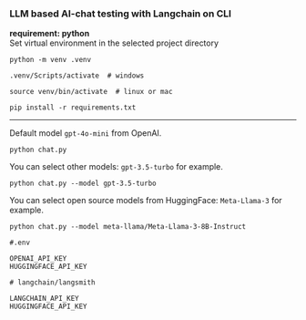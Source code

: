 ### LLM based AI-chat testing with Langchain on CLI

__requirement: python__\
Set virtual environment in the selected project directory
```
python -m venv .venv
```
```
.venv/Scripts/activate  # windows
```
```
source venv/bin/activate  # linux or mac
``` 
```
pip install -r requirements.txt
```
---
Default model `gpt-4o-mini` from OpenAI.
```
python chat.py
```
You can select other models: `gpt-3.5-turbo` for example.
```
python chat.py --model gpt-3.5-turbo
```
You can select open source models from HuggingFace: `Meta-Llama-3` for example.
```
python chat.py --model meta-llama/Meta-Llama-3-8B-Instruct
```
```
#.env

OPENAI_API_KEY
HUGGINGFACE_API_KEY

# langchain/langsmith

LANGCHAIN_API_KEY
HUGGINGFACE_API_KEY
```